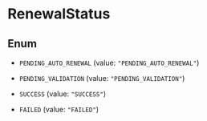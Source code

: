 

# RenewalStatus

## Enum


* `PENDING_AUTO_RENEWAL` (value: `"PENDING_AUTO_RENEWAL"`)

* `PENDING_VALIDATION` (value: `"PENDING_VALIDATION"`)

* `SUCCESS` (value: `"SUCCESS"`)

* `FAILED` (value: `"FAILED"`)



